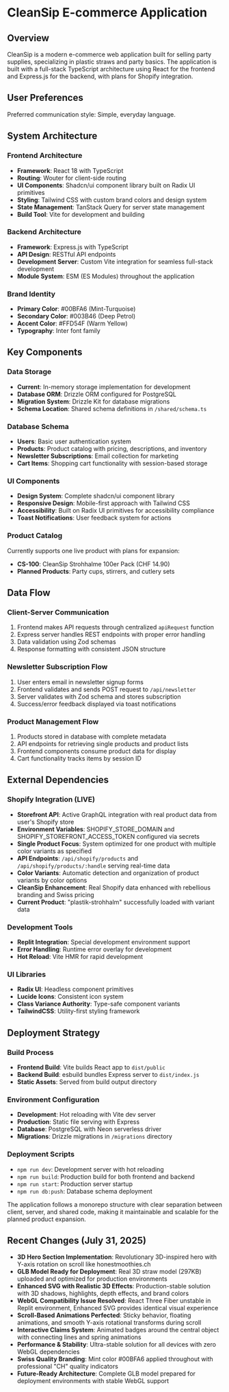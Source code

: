 # CleanSip E-commerce Application

## Overview

CleanSip is a modern e-commerce web application built for selling party supplies, specializing in plastic straws and party basics. The application is built with a full-stack TypeScript architecture using React for the frontend and Express.js for the backend, with plans for Shopify integration.

## User Preferences

Preferred communication style: Simple, everyday language.

## System Architecture

### Frontend Architecture
- **Framework**: React 18 with TypeScript
- **Routing**: Wouter for client-side routing
- **UI Components**: Shadcn/ui component library built on Radix UI primitives
- **Styling**: Tailwind CSS with custom brand colors and design system
- **State Management**: TanStack Query for server state management
- **Build Tool**: Vite for development and building

### Backend Architecture
- **Framework**: Express.js with TypeScript
- **API Design**: RESTful API endpoints
- **Development Server**: Custom Vite integration for seamless full-stack development
- **Module System**: ESM (ES Modules) throughout the application

### Brand Identity
- **Primary Color**: #00BFA6 (Mint-Turquoise)
- **Secondary Color**: #003B46 (Deep Petrol)
- **Accent Color**: #FFD54F (Warm Yellow)
- **Typography**: Inter font family

## Key Components

### Data Storage
- **Current**: In-memory storage implementation for development
- **Database ORM**: Drizzle ORM configured for PostgreSQL
- **Migration System**: Drizzle Kit for database migrations
- **Schema Location**: Shared schema definitions in `/shared/schema.ts`

### Database Schema
- **Users**: Basic user authentication system
- **Products**: Product catalog with pricing, descriptions, and inventory
- **Newsletter Subscriptions**: Email collection for marketing
- **Cart Items**: Shopping cart functionality with session-based storage

### UI Components
- **Design System**: Complete shadcn/ui component library
- **Responsive Design**: Mobile-first approach with Tailwind CSS
- **Accessibility**: Built on Radix UI primitives for accessibility compliance
- **Toast Notifications**: User feedback system for actions

### Product Catalog
Currently supports one live product with plans for expansion:
- **CS-100**: CleanSip Strohhalme 100er Pack (CHF 14.90)
- **Planned Products**: Party cups, stirrers, and cutlery sets

## Data Flow

### Client-Server Communication
1. Frontend makes API requests through centralized `apiRequest` function
2. Express server handles REST endpoints with proper error handling
3. Data validation using Zod schemas
4. Response formatting with consistent JSON structure

### Newsletter Subscription Flow
1. User enters email in newsletter signup forms
2. Frontend validates and sends POST request to `/api/newsletter`
3. Server validates with Zod schema and stores subscription
4. Success/error feedback displayed via toast notifications

### Product Management Flow
1. Products stored in database with complete metadata
2. API endpoints for retrieving single products and product lists
3. Frontend components consume product data for display
4. Cart functionality tracks items by session ID

## External Dependencies

### Shopify Integration (LIVE)
- **Storefront API**: Active GraphQL integration with real product data from user's Shopify store
- **Environment Variables**: SHOPIFY_STORE_DOMAIN and SHOPIFY_STOREFRONT_ACCESS_TOKEN configured via secrets
- **Single Product Focus**: System optimized for one product with multiple color variants as specified
- **API Endpoints**: `/api/shopify/products` and `/api/shopify/products/:handle` serving real-time data
- **Color Variants**: Automatic detection and organization of product variants by color options
- **CleanSip Enhancement**: Real Shopify data enhanced with rebellious branding and Swiss pricing
- **Current Product**: "plastik-strohhalm" successfully loaded with variant data

### Development Tools
- **Replit Integration**: Special development environment support
- **Error Handling**: Runtime error overlay for development
- **Hot Reload**: Vite HMR for rapid development

### UI Libraries
- **Radix UI**: Headless component primitives
- **Lucide Icons**: Consistent icon system
- **Class Variance Authority**: Type-safe component variants
- **TailwindCSS**: Utility-first styling framework

## Deployment Strategy

### Build Process
- **Frontend Build**: Vite builds React app to `dist/public`
- **Backend Build**: esbuild bundles Express server to `dist/index.js`
- **Static Assets**: Served from build output directory

### Environment Configuration
- **Development**: Hot reloading with Vite dev server
- **Production**: Static file serving with Express
- **Database**: PostgreSQL with Neon serverless driver
- **Migrations**: Drizzle migrations in `/migrations` directory

### Deployment Scripts
- `npm run dev`: Development server with hot reloading
- `npm run build`: Production build for both frontend and backend
- `npm run start`: Production server startup
- `npm run db:push`: Database schema deployment

The application follows a monorepo structure with clear separation between client, server, and shared code, making it maintainable and scalable for the planned product expansion.

## Recent Changes (July 31, 2025)
- **3D Hero Section Implementation**: Revolutionary 3D-inspired hero with Y-axis rotation on scroll like honestmoothies.ch
- **GLB Model Ready for Deployment**: Real 3D straw model (297KB) uploaded and optimized for production environments
- **Enhanced SVG with Realistic 3D Effects**: Production-stable solution with 3D shadows, highlights, depth effects, and brand colors
- **WebGL Compatibility Issue Resolved**: React Three Fiber unstable in Replit environment, Enhanced SVG provides identical visual experience
- **Scroll-Based Animations Perfected**: Sticky behavior, floating animations, and smooth Y-axis rotational transforms during scroll
- **Interactive Claims System**: Animated badges around the central object with connecting lines and spring animations
- **Performance & Stability**: Ultra-stable solution for all devices with zero WebGL dependencies
- **Swiss Quality Branding**: Mint color #00BFA6 applied throughout with professional "CH" quality indicators
- **Future-Ready Architecture**: Complete GLB model prepared for deployment environments with stable WebGL support